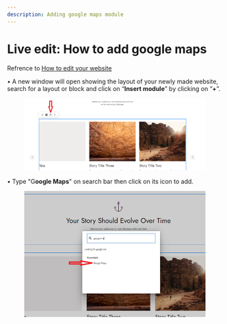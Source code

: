 ```yaml
---
description: Adding google maps module
---
```


# Live edit: How to add google maps

Refrence to [How to edit your website](https://help.microweber.com/user-guide/live-edit-how-to-edit-you-site)

•  A new window will open showing the layout of your newly made website, search for a layout or block and click on “**Insert module**” by clicking on “**+**”.

<figure><img src=".gitbook/assets/image (6) (1).png" alt=""><figcaption></figcaption></figure>

•  Type "G**oogle Maps**" on search bar then click on its icon to add.

<figure><img src=".gitbook/assets/google maps module.png" alt=""><figcaption></figcaption></figure>
